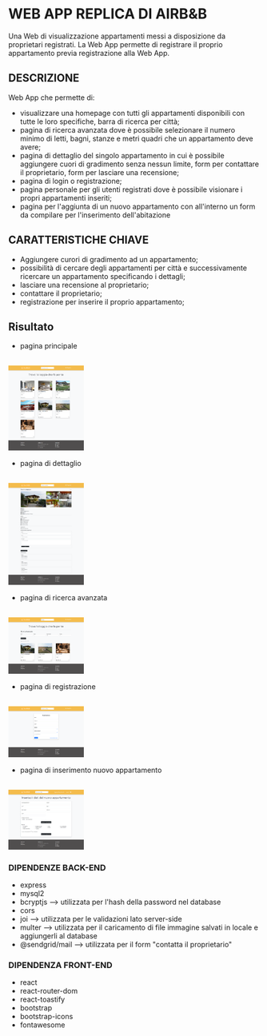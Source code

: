 # WEB APP REPLICA DI AIRB&B
Una Web di visualizzazione appartamenti messi a disposizione da proprietari registrati. La Web App permette di registrare il proprio appartamento previa registrazione alla Web App. 

## DESCRIZIONE
Web App che permette di:
- visualizzare una homepage con tutti gli appartamenti disponibili con tutte le loro specifiche, barra di ricerca per città;
- pagina di ricerca avanzata dove è possibile selezionare il numero minimo di letti, bagni, stanze e metri quadri che un appartamento deve avere;
- pagina di dettaglio del singolo appartamento in cui è possibile aggiungere cuori di gradimento senza nessun limite, form per contattare il proprietario, form per lasciare una recensione;
- pagina di login o registrazione;
- pagina personale per gli utenti registrati dove è possibile visionare i propri appartamenti inseriti;
- pagina per l'aggiunta di un nuovo appartamento con all'interno un form da compilare per l'inserimento dell'abitazione

## CARATTERISTICHE CHIAVE
- Aggiungere curori di gradimento ad un appartamento;
- possibilità di cercare degli appartamenti per città e successivamente ricercare un appartamento specificando i dettagli;
- lasciare una recensione al proprietario;
- contattare il proprietario;
- registrazione per inserire il proprio appartamento;

## Risultato
- pagina principale
<br>
<img src="./screenshots/home.png" width="30%">
<br>

- pagina di dettaglio
<br>
<img src="./screenshots/details-2.png" width="30%">
<br>

- pagina di ricerca avanzata
<br>
<img src="./screenshots/search.png" width="30%">
<br>

- pagina di registrazione
<br>
<img src="./screenshots/sign-up.png" width="30%">
<br>

- pagina di inserimento nuovo appartamento
<br>
<img src="./screenshots/new-apartment.png" width="30%">
<br>

### DIPENDENZE BACK-END
- express
- mysql2
- bcryptjs --> utilizzata per l'hash della password nel database
- cors
- joi --> utilizzata per le validazioni lato server-side
- multer --> utilizzata per il caricamento di file immagine salvati in locale e aggiungerli al database
- @sendgrid/mail --> utilizzata per il form "contatta il proprietario"

### DIPENDENZA FRONT-END
- react
- react-router-dom
- react-toastify 
- bootstrap
- bootstrap-icons
- fontawesome
